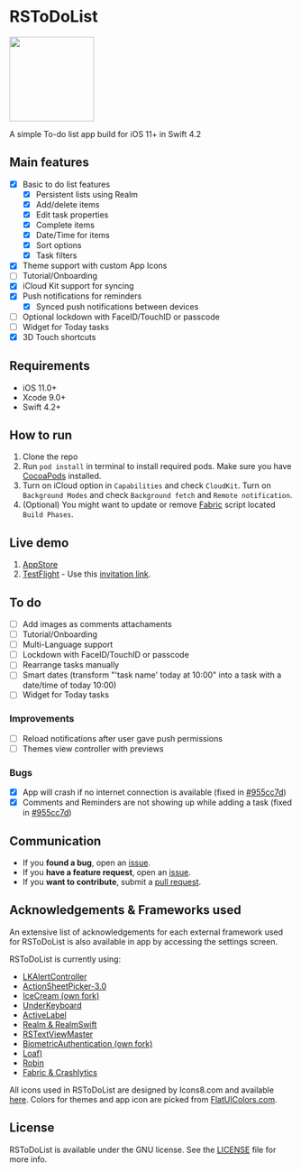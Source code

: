 # RSToDoList

<p align="left">
  <img width="150" height="150" src="https://github.com/iPhoNewsRO/ToDoList/blob/master/Resources/icon.png" />
</p>

A simple To-do list app build for iOS 11+ in Swift 4.2 

## Main features
- [x] Basic to do list features
	- [x] Persistent lists using Realm
	- [x] Add/delete items
	- [x] Edit task properties
	- [x] Complete items
	- [x] Date/Time for items
	- [x] Sort options
	- [x] Task filters
- [x] Theme support with custom App Icons
- [ ] Tutorial/Onboarding
- [x] iCloud Kit support for syncing
- [x] Push notifications for reminders
	- [x] Synced push notifications between devices
- [ ] Optional lockdown with FaceID/TouchID or passcode
- [ ] Widget for Today tasks
- [x] 3D Touch shortcuts

## Requirements
 - iOS 11.0+
 - Xcode 9.0+
 - Swift 4.2+

## How to run

1. Clone the repo
2. Run ```pod install``` in terminal to install required pods. Make sure you have [CocoaPods](https://guides.cocoapods.org/using/getting-started.html) installed.
3. Turn on iCloud option in ```Capabilities``` and check ```CloudKit```. Turn on ```Background Modes``` and check ```Background fetch``` and ```Remote notification```.
4. (Optional) You might want to update or remove [Fabric](https://fabric.io/home) script located ```Build Phases```.

## Live demo

1. [AppStore]()
2. [TestFlight](https://itunes.apple.com/us/app/testflight/id899247664?mt=8) - Use this [invitation link](http://l0ng.in/todolist).

## To do

- [ ] Add images as comments attachaments
- [ ] Tutorial/Onboarding
- [ ] Multi-Language support
- [ ] Lockdown with FaceID/TouchID or passcode
- [ ] Rearrange tasks manually
- [ ] Smart dates (transform "'task name' today at 10:00" into a task with a date/time of today 10:00)
- [ ] Widget for Today tasks
 
### Improvements
- [ ] Reload notifications after user gave push permissions
- [ ] Themes view controller with previews

### Bugs
- [x] App will crash if no internet connection is available (fixed in [#955cc7d](https://github.com/iPhoNewsRO/ToDoList/commit/955cc7d895b92945d66aedec3fffb41be8da6c3f))
- [x] Comments and Reminders are not showing up while adding a task (fixed in [#955cc7d](https://github.com/iPhoNewsRO/ToDoList/commit/955cc7d895b92945d66aedec3fffb41be8da6c3f))

## Communication
- If you **found a bug**, open an [issue](https://github.com/iPhoNewsRO/ToDoList/issues).
- If you **have a feature request**, open an [issue](https://github.com/iPhoNewsRO/ToDoList/issues).
- If you **want to contribute**, submit a [pull request]().

## Acknowledgements & Frameworks used

An extensive list of acknowledgements for each external framework used for RSToDoList is also available in app by accessing the settings screen.

RSToDoList is currently using:

 - [LKAlertController](https://github.com/lightningkite/LKAlertController)
 - [ActionSheetPicker-3.0](https://github.com/skywinder/ActionSheetPicker-3.0)
 - [IceCream (own fork)](https://github.com/iPhoNewsRO/IceCream)
 - [UnderKeyboard](https://github.com/evgenyneu/UnderKeyboard)
 - [ActiveLabel](https://github.com/optonaut/ActiveLabel.swift)
 - [Realm & RealmSwift](https://realm.io/products/realm-database)
 - [RSTextViewMaster](https://github.com/iPhoNewsRO/RSTextViewMaster)
 - [BiometricAuthentication (own fork)](https://github.com/iPhoNewsRO/BiometricAuthentication)
 - [Loaf)](https://github.com/schmidyy/Loaf)
 - [Robin](https://github.com/ahmedabadie/Robin)
 - [Fabric & Crashlytics](https://fabric.io/home)

All icons used in RSToDoList are designed by Icons8.com and available [here](http://icons8.com).
Colors for themes and app icon are picked from [FlatUIColors.com](https://flatuicolors.com).

## License

RSToDoList is available under the GNU license. See the [LICENSE](https://github.com/iPhoNewsRO/ToDoList/blob/master/LICENSE) file for more info.
